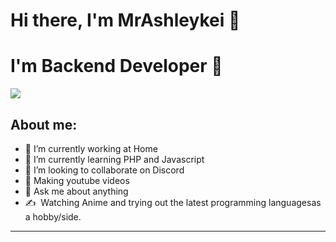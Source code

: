 # Hi there, I'm MrAshleykei 👋

# I'm Backend Developer 👋

<img src="https://assets.hongkiat.com/uploads/hello-world-different-programming-languages/fsharp.jpg"/>

## About me:

- 🔭 I’m currently working at Home
- 🌱 I’m currently learning PHP and Javascript
- 👯 I’m looking to collaborate on Discord
- 💎 Making youtube videos
- 💬 Ask me about anything
- ✍️ ️ Watching Anime and trying out the latest programming languages ​​as a hobby/side.

---
